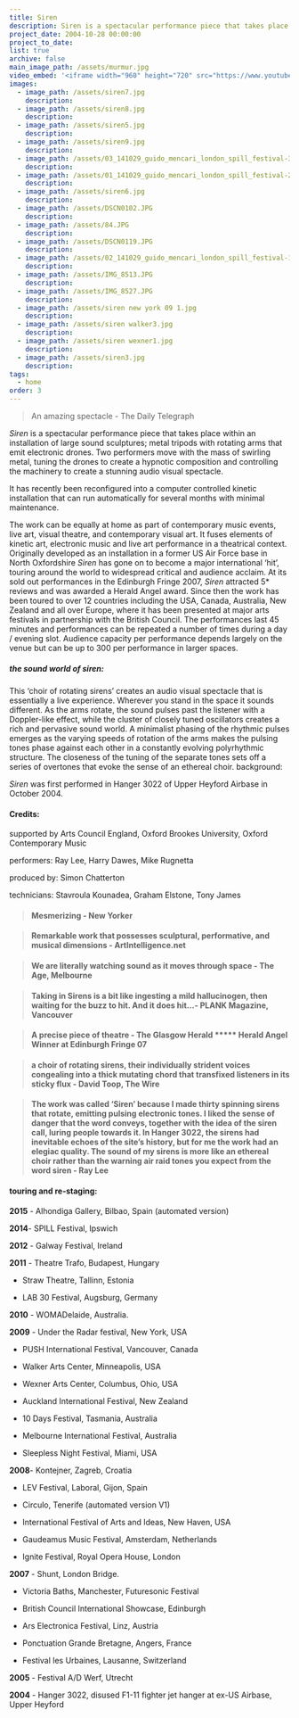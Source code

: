 ```yaml
---
title: Siren
description: Siren is a spectacular performance piece that takes place within an installation of large sound sculptures; metal tripods with rotating arms that emit electronic drones.
project_date: 2004-10-28 00:00:00
project_to_date:
list: true
archive: false
main_image_path: /assets/murmur.jpg
video_embed: '<iframe width="960" height="720" src="https://www.youtube-nocookie.com/embed/f3gPhKR4j8k?rel=0" frameborder="0" allowfullscreen></iframe>'
images:
  - image_path: /assets/siren7.jpg
    description:
  - image_path: /assets/siren8.jpg
    description:
  - image_path: /assets/siren5.jpg
    description:
  - image_path: /assets/siren9.jpg
    description:
  - image_path: /assets/03_141029_guido_mencari_london_spill_festival-38_PRINT.jpg
    description:
  - image_path: /assets/01_141029_guido_mencari_london_spill_festival-240_PRINT.jpg
    description:
  - image_path: /assets/siren6.jpg
    description:
  - image_path: /assets/DSCN0102.JPG
    description:
  - image_path: /assets/84.JPG
    description:
  - image_path: /assets/DSCN0119.JPG
    description:
  - image_path: /assets/02_141029_guido_mencari_london_spill_festival-119_PRINT.jpg
    description:
  - image_path: /assets/IMG_8513.JPG
    description:
  - image_path: /assets/IMG_8527.JPG
    description:
  - image_path: /assets/siren new york 09 1.jpg
    description:
  - image_path: /assets/siren walker3.jpg
    description:
  - image_path: /assets/siren wexner1.jpg
    description:
  - image_path: /assets/siren3.jpg
    description:
tags:
  - home
order: 3
---
```



> An amazing spectacle - The Daily Telegraph

*Siren* is a spectacular performance piece that takes place within an installation of large sound sculptures; metal tripods with rotating arms that emit electronic drones. Two performers move with the mass of swirling metal, tuning the drones to create a hypnotic composition and controlling the machinery to create a stunning audio visual spectacle.&nbsp;

It has recently been reconfigured into a computer controlled kinetic installation that can run automatically for several months with minimal maintenance. &nbsp;&nbsp;

The work can be equally at home as part of contemporary music events, live art, visual theatre, and contemporary visual art. It fuses elements of kinetic art, electronic music and live art performance in a theatrical context. Originally developed as an installation in a former US Air Force base in North Oxfordshire *Siren*&nbsp;has gone on to become a major international ‘hit’, touring around the world to widespread critical and audience acclaim. At its sold out performances in the Edinburgh Fringe 2007, *Siren*&nbsp;attracted 5\* reviews and was awarded a Herald Angel award. Since then the work has been toured to over 12 countries including the USA, Canada, Australia, New Zealand and all over Europe, where it has been presented at major arts festivals in partnership with the British Council. The performances last 45 minutes and performances can be repeated a number of times during a day / evening slot. Audience capacity per performance depends largely on the venue but can be up to 300 per performance in larger spaces.

##### the sound world of *siren*:

This ‘choir of rotating sirens’ creates an audio visual spectacle that is essentially a live experience. Wherever you stand in the space it sounds different. As the arms rotate, the sound pulses past the listener with a Doppler-like effect, while the cluster of closely tuned oscillators creates a rich and pervasive sound world. A minimalist phasing of the rhythmic pulses emerges as the varying speeds of rotation of the arms makes the pulsing tones phase against each other in a constantly evolving polyrhythmic structure. The closeness of the tuning of the separate tones sets off a series of overtones that evoke the sense of an ethereal choir. background:

*Siren* was first performed in Hanger 3022 of Upper Heyford Airbase in October 2004.&nbsp;

#### Credits:

supported by Arts Council England, Oxford Brookes University, Oxford Contemporary Music

performers: Ray Lee, Harry Dawes, Mike Rugnetta

produced by: Simon Chatterton

technicians: Stavroula Kounadea, Graham Elstone, Tony James

> #### Mesmerizing - New Yorker

> #### Remarkable work that possesses sculptural, performative, and musical dimensions - ArtIntelligence.net

> #### We are literally watching sound as it moves through space - The Age, Melbourne

> #### Taking in Sirens is a bit like ingesting a mild hallucinogen, then waiting for the buzz to hit. And it does hit…- PLANK Magazine, Vancouver

> #### A precise piece of theatre - The Glasgow Herald \*\*\*\*\* Herald Angel Winner at Edinburgh Fringe 07

> #### a choir of rotating sirens, their individually strident voices congealing into a thick mutating chord that transfixed listeners in its sticky flux - David Toop, The Wire

> #### The work was called ‘Siren’ because I made thirty spinning sirens that rotate, emitting pulsing electronic tones. I liked the sense of danger that the word conveys, together with the idea of the siren call, luring people towards it. In Hanger 3022, the sirens had inevitable echoes of the site’s history, but for me the work had an elegiac quality. The sound of my sirens is more like an ethereal choir rather than the warning air raid tones you expect from the word siren - Ray Lee

#### touring and re-staging:

**2015** - Alhondiga Gallery, Bilbao, Spain (automated version)

**2014**- SPILL Festival, Ipswich

**2012** - Galway Festival, Ireland

**2011** - Theatre Trafo, Budapest, Hungary

* Straw Theatre, Tallinn, Estonia

* LAB 30 Festival, Augsburg, Germany

**2010** - WOMADelaide, Australia.

**2009** - Under the Radar festival, New York, USA

* PUSH International Festival, Vancouver, Canada

* Walker Arts Center, Minneapolis, USA

* Wexner Arts Center, Columbus, Ohio, USA

* Auckland International Festival, New Zealand

* 10 Days Festival, Tasmania, Australia

* Melbourne International Festival, Australia

* Sleepless Night Festival, Miami, USA

**2008**- Kontejner, Zagreb, Croatia

* LEV Festival, Laboral, Gijon, Spain

* Circulo, Tenerife (automated version V1)

* International Festival of Arts and Ideas, New Haven, USA

* Gaudeamus Music Festival, Amsterdam, Netherlands

* Ignite Festival, Royal Opera House, London

**2007** - Shunt, London Bridge.

* Victoria Baths, Manchester, Futuresonic Festival

* British Council International Showcase, Edinburgh

* Ars Electronica Festival, Linz, Austria

* Ponctuation Grande Bretagne, Angers, France

* Festival les Urbaines, Lausanne, Switzerland

**2005** - Festival A/D Werf, Utrecht

**2004** - Hanger 3022, disused F1-11 fighter jet hanger at ex-US Airbase, Upper Heyford